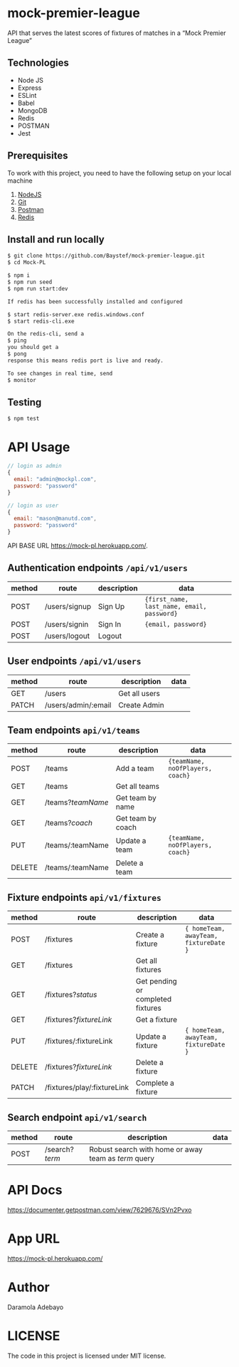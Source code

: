 # mock-premier-league
 API that serves the latest scores of fixtures of matches in a “Mock Premier League”


## Technologies

- Node JS
- Express
- ESLint
- Babel
- MongoDB
- Redis
- POSTMAN
- Jest


## Prerequisites

To work with this project, you need to have the following setup on your local machine

1. [NodeJS](https://nodejs.org)
2. [Git](https://git-scm.com/downloads)
3. [Postman](https://www.getpostman.com/downloads)
4. [Redis](https://www.redislabs.com)

## Install and run locally

```bash
$ git clone https://github.com/Baystef/mock-premier-league.git
$ cd Mock-PL

$ npm i
$ npm run seed 
$ npm run start:dev
```
```bash
If redis has been successfully installed and configured

$ start redis-server.exe redis.windows.conf
$ start redis-cli.exe 

On the redis-cli, send a 
$ ping
you should get a 
$ pong 
response this means redis port is live and ready.

To see changes in real time, send
$ monitor
```
## Testing
```
$ npm test
```

# API Usage


```js
// login as admin
{
  email: "admin@mockpl.com",
  password: "password"
}

// login as user
{
  email: "mason@manutd.com",
  password: "password"
}
```

API BASE URL https://mock-pl.herokuapp.com/.

## Authentication endpoints `/api/v1/users`

| method | route        | description               | data                                          |
| ------ | ------------ | ------------------------- | ----------------------------------------------|
| POST   | /users/signup| Sign Up                   | `{first_name, last_name, email, password}`    |
| POST   | /users/signin| Sign In                   | `{email, password}`                           |
| POST   | /users/logout| Logout                    |                                               |



## User endpoints `/api/v1/users`

| method | route               | description             | data                                 |
| ------ | ------------------- | ----------------------- | ------------------------------------ |
| GET    | /users              | Get all users           |                                      |
| PATCH  | /users/admin/:email | Create Admin            |                                      |



## Team endpoints `api/v1/teams`

| method | route            | description          | data                            |
| ------ | ---------------- | -------------------- | ------------------------------- |
| POST   | /teams           | Add a team           | `{teamName, noOfPlayers, coach}`|
| GET    | /teams           | Get all teams        |                                 |
| GET    | /teams?_teamName_| Get team by name     |                                 |
| GET    | /teams?_coach_   | Get team by coach    |                                 |
| PUT    | /teams/:teamName | Update a team        | `{teamName, noOfPlayers, coach}`|
| DELETE | /teams/:teamName | Delete a team        |                                 |
           

## Fixture endpoints `api/v1/fixtures`

| method | route          | description             | data                                 |
| ------ | -------------- | ----------------------- | ------------------------------------ |
| POST   | /fixtures      | Create a fixture        | `{ homeTeam, awayTeam, fixtureDate }`|
| GET    | /fixtures      | Get all fixtures        |                                      |
| GET    | /fixtures?_status_| Get pending or completed fixtures|                          |
| GET    | /fixtures?_fixtureLink_| Get a fixture   |                                      |
| PUT    | /fixtures/:fixtureLink | Update a fixture| `{ homeTeam, awayTeam, fixtureDate }`|
| DELETE | /fixtures?_fixtureLink_| Delete a fixture|                                      |
| PATCH  | /fixtures/play/:fixtureLink| Complete a fixture|                                |


## Search endpoint `api/v1/search`

| method | route          | description             | data                                 |
| ------ | -------------- | ----------------------- | ------------------------------------ |
| POST   | /search?_term_ | Robust search with home or away team as _term_ query |         |





# API Docs
https://documenter.getpostman.com/view/7629676/SVn2Pvxo
# App URL
https://mock-pl.herokuapp.com/
# Author
Daramola Adebayo
# LICENSE
The code in this project is licensed under MIT license.